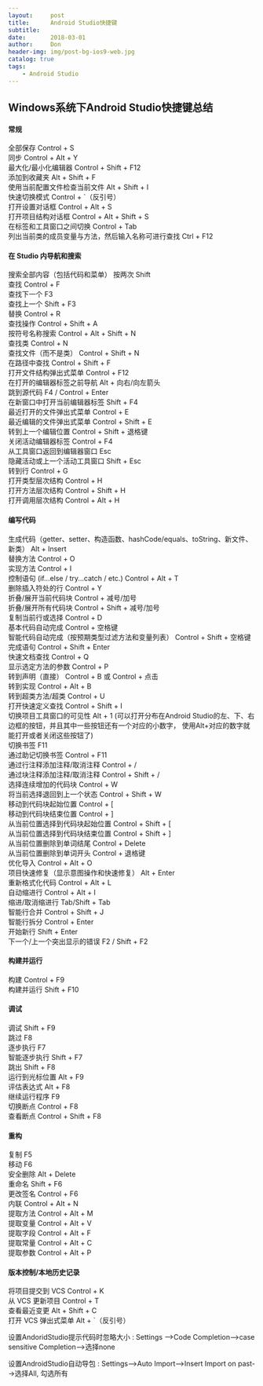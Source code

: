 ```yaml
---
layout:     post
title:      Android Studio快捷键
subtitle:   
date:       2018-03-01
author:     Don
header-img: img/post-bg-ios9-web.jpg
catalog: true
tags:
    - Android Studio
---
```

## Windows系统下Android Studio快捷键总结


#### 常规
全部保存	Control + S	  
同步	Control + Alt + Y	  
最大化/最小化编辑器	Control + Shift + F12  
添加到收藏夹	Alt + Shift + F  
使用当前配置文件检查当前文件	Alt + Shift + I	  
快速切换模式	Control + `（反引号）  
打开设置对话框	Control + Alt + S	  
打开项目结构对话框	Control + Alt + Shift + S  
在标签和工具窗口之间切换	Control + Tab	  
列出当前类的成员变量与方法，然后输入名称可进行查找   Ctrl + F12

#### 在 Studio 内导航和搜索
搜索全部内容（包括代码和菜单）	按两次 Shift	  
查找	Control + F  
查找下一个	F3	  
查找上一个	Shift + F3	  
替换	Control + R	  
查找操作	Control + Shift + A	  
按符号名称搜索	Control + Alt + Shift + N	  
查找类	Control + N	  
查找文件（而不是类）	Control + Shift + N	  
在路径中查找	Control + Shift + F	  
打开文件结构弹出式菜单	Control + F12  
在打开的编辑器标签之前导航	Alt + 向右/向左箭头	  
跳到源代码	F4 / Control + Enter	  
在新窗口中打开当前编辑器标签	Shift + F4	  
最近打开的文件弹出式菜单	Control + E  
最近编辑的文件弹出式菜单	Control + Shift + E  
转到上一个编辑位置	Control + Shift + 退格键	  
关闭活动编辑器标签	Control + F4	  
从工具窗口返回到编辑器窗口	Esc  
隐藏活动或上一个活动工具窗口	Shift + Esc	  
转到行	Control + G	  
打开类型层次结构	Control + H	  
打开方法层次结构	Control + Shift + H	  
打开调用层次结构	Control + Alt + H	  

#### 编写代码
生成代码（getter、setter、构造函数、hashCode/equals、toString、新文件、新类）	Alt + Insert	  
替换方法	Control + O	  
实现方法	Control + I	  
控制语句 (if...else / try...catch / etc.)	Control + Alt + T  
删除插入符处的行	Control + Y	  
折叠/展开当前代码块	Control + 减号/加号  
折叠/展开所有代码块	Control + Shift + 减号/加号  
复制当前行或选择	Control + D	  
基本代码自动完成	Control + 空格键  
智能代码自动完成（按预期类型过滤方法和变量列表）	Control + Shift + 空格键	  
完成语句	Control + Shift + Enter	  
快速文档查找	Control + Q	  
显示选定方法的参数	Control + P	  
转到声明（直接）	Control + B 或 Control + 点击	  
转到实现	Control + Alt + B	  
转到超类方法/超类	Control + U	  
打开快速定义查找	Control + Shift + I	  
切换项目工具窗口的可见性	Alt + 1	  (可以打开分布在Android Studio的左、下、右边框的按钮，并且其中一些按钮还有一个对应的小数字，
使用Alt+对应的数字就能打开或者关闭这些按钮了)  
切换书签	F11	 
通过助记切换书签	Control + F11	  
通过行注释添加注释/取消注释	Control + /	  
通过块注释添加注释/取消注释	Control + Shift + /	  
选择连续增加的代码块	Control + W	  
将当前选择退回到上一个状态	Control + Shift + W	   
移动到代码块起始位置	Control + [  
移动到代码块结束位置	Control + ]	  
从当前位置选择到代码块起始位置	Control + Shift + [	  
从当前位置选择到代码块结束位置	Control + Shift + ]	  
从当前位置删除到单词结尾	Control + Delete	  
从当前位置删除到单词开头	Control + 退格键	  
优化导入	Control + Alt + O	  
项目快速修复（显示意图操作和快速修复）	Alt + Enter	  
重新格式化代码	Control + Alt + L	  
自动缩进行	Control + Alt + I	  
缩进/取消缩进行	Tab/Shift + Tab	  
智能行合并	Control + Shift + J  
智能行拆分	Control + Enter  
开始新行	Shift + Enter	  
下一个/上一个突出显示的错误	F2 / Shift + F2  

#### 构建并运行
构建	Control + F9	  
构建并运行	Shift + F10	  

#### 调试
调试	Shift + F9  
跳过	F8	  
逐步执行	F7	  
智能逐步执行	Shift + F7  
跳出	Shift + F8	  
运行到光标位置	Alt + F9	  
评估表达式	Alt + F8  
继续运行程序	F9	  
切换断点	Control + F8	  
查看断点	Control + Shift + F8	  

#### 重构
复制	F5	  
移动	F6	  
安全删除	Alt + Delete	  
重命名	Shift + F6	  
更改签名	Control + F6	  
内联	Control + Alt + N	  
提取方法	Control + Alt + M	   
提取变量	Control + Alt + V	   
提取字段	Control + Alt + F	   
提取常量	Control + Alt + C	   
提取参数	Control + Alt + P	   

#### 版本控制/本地历史记录
将项目提交到 VCS	Control + K   
从 VCS 更新项目	Control + T   
查看最近变更	Alt + Shift + C	  
打开 VCS 弹出式菜单	Alt + `（反引号）	


设置AndoridStudio提示代码时忽略大小 : Settings -->Code Completion-->case sensitive Completion-->选择none

设置AndroidStudio自动导包 : Settings-->Auto Import-->Insert Import on past-->选择All, 勾选所有
